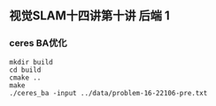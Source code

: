## 视觉SLAM十四讲第十讲 后端 1

### ceres BA优化

```shell
mkdir build
cd build
cmake ..
make
./ceres_ba -input ../data/problem-16-22106-pre.txt
```